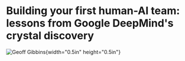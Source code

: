 # **Building your first human-AI team: lessons from Google DeepMind\'s crystal discovery**

![Geoff Gibbins](media/image4.jpg){width="0.5in" height="0.5in"}